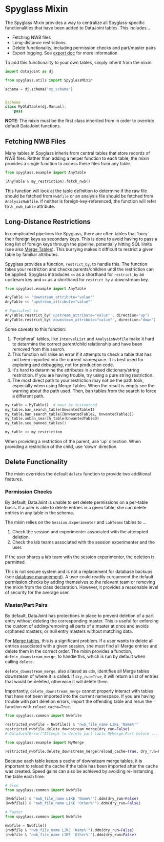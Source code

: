 # Spyglass Mixin

The Spyglass Mixin provides a way to centralize all Spyglass-specific
functionalities that have been added to DataJoint tables. This includes...

- Fetching NWB files
- Long-distance restrictions.
- Delete functionality, including permission checks and part/master pairs
- Export logging. See [export doc](export.md) for more information.

To add this functionality to your own tables, simply inherit from the mixin:

```python
import datajoint as dj

from spyglass.utils import SpyglassMixin

schema = dj.schema("my_schema")


@schema
class MyOldTable(dj.Manual):
    pass
```

**NOTE**: The mixin must be the first class inherited from in order to override
default DataJoint functions.

## Fetching NWB Files

Many tables in Spyglass inheris from central tables that store records of NWB
files. Rather than adding a helper function to each table, the mixin provides a
single function to access these files from any table.

```python
from spyglass.example import AnyTable

(AnyTable & my_restriction).fetch_nwb()
```

This function will look at the table definition to determine if the raw file
should be fetched from `Nwbfile` or an analysis file should be fetched from
`AnalysisNwbfile`. If neither is foreign-key-referenced, the function will refer
to a `_nwb_table` attribute.

## Long-Distance Restrictions

In complicated pipelines like Spyglass, there are often tables that 'bury' their
foreign keys as secondary keys. This is done to avoid having to pass a long list
of foreign keys through the pipeline, potentially hitting SQL limits (see also
[Merge Tables](./merge_tables.md)). This burrying makes it difficult to restrict
a given table by familiar attributes.

Spyglass provides a function, `restrict_by`, to handle this. The function takes
your restriction and checks parents/children until the restriction can be
applied. Spyglass introduces `<<` as a shorthand for `restrict_by` an upstream
key and `>>` as a shorthand for `restrict_by` a downstream key.

```python
from spyglass.example import AnyTable

AnyTable >> 'downsteam_attribute="value"'
AnyTable << 'upstream_attribute="value"'

# Equivalent to
AnyTable.restrict_by('upstream_attribute="value"', direction="up")
AnyTable.restrict_by('downsteam_attribute="value"', direction="down")
```

Some caveats to this function:

1. 'Peripheral' tables, like `IntervalList` and `AnalysisNwbfile` make it hard
    to determine the correct parent/child relationship and have been removed
    from this search.
2. This function will raise an error if it attempts to check a table that has
    not been imported into the current namespace. It is best used for exploring
    and debugging, not for production code.
3. It's hard to determine the attributes in a mixed dictionary/string
    restriction. If you are having trouble, try using a pure string
    restriction.
4. The most direct path to your restriction may not be the path took, especially
    when using Merge Tables. When the result is empty see the warning about the
    path used. Then, ban tables from the search to force a different path.

```python
my_table = MyTable()  # must be instantced
my_table.ban_search_table(UnwantedTable1)
my_table.ban_search_table([UnwantedTable2, UnwantedTable3])
my_table.unban_search_table(UnwantedTable3)
my_table.see_banned_tables()

my_table << my_restriction
```

When providing a restriction of the parent, use 'up' direction. When providing a
restriction of the child, use 'down' direction.

## Delete Functionality

The mixin overrides the default `delete` function to provide two additional
features.

### Permission Checks

By default, DataJoint is unable to set delete permissions on a per-table basis.
If a user is able to delete entries in a given table, she can delete entries in
any table in the schema.

The mixin relies on the `Session.Experimenter` and `LabTeams` tables to ...

1. Check the session and experimenter associated with the attempted deletion.
2. Check the lab teams associated with the session experimenter and the user.

If the user shares a lab team with the session experimenter, the deletion is
permitted.

This is not secure system and is not a replacement for database backups (see
[database management](./database_management.md)). A user could readily
curcumvent the default permission checks by adding themselves to the relevant
team or removing the mixin from the class declaration. However, it provides a
reasonable level of security for the average user.

### Master/Part Pairs

By default, DataJoint has protections in place to prevent deletion of a part
entry without deleting the corresponding master. This is useful for enforcing
the custom of adding/removing all parts of a master at once and avoids orphaned
masters, or null entry masters without matching data.

For [Merge tables](./merge_tables.md), this is a significant problem. If a user
wants to delete all entries associated with a given session, she must find all
Merge entries and delete them in the correct order. The mixin provides a
function, `delete_downstream_merge`, to handle this, which is run by default
when calling `delete`.

`delete_downstream_merge`, also aliased as `ddm`, identifies all Merge tables
downsteam of where it is called. If `dry_run=True`, it will return a list of
entries that would be deleted, otherwise it will delete them.

Importantly, `delete_downstream_merge` cannot properly interact with tables that
have not been imported into the current namespace. If you are having trouble
with part deletion errors, import the offending table and rerun the function
with `reload_cache=True`.

```python
from spyglass.common import Nwbfile

restricted_nwbfile = Nwbfile() & "nwb_file_name LIKE 'Name%'"
restricted_nwbfile.delete_downstream_merge(dry_run=False)
# DataJointError("Attempt to delete part table MyMerge.Part before ...

from spyglass.example import MyMerge

restricted_nwbfile.delete_downstream_merge(reload_cache=True, dry_run=False)
```

Because each table keeps a cache of downsteam merge tables, it is important to
reload the cache if the table has been imported after the cache was created.
Speed gains can also be achieved by avoiding re-instancing the table each time.

```python
# Slow
from spyglass.common import Nwbfile

(Nwbfile() & "nwb_file_name LIKE 'Name%'").ddm(dry_run=False)
(Nwbfile() & "nwb_file_name LIKE 'Other%'").ddm(dry_run=False)

# Faster
from spyglass.common import Nwbfile

nwbfile = Nwbfile()
(nwbfile & "nwb_file_name LIKE 'Name%'").ddm(dry_run=False)
(nwbfile & "nwb_file_name LIKE 'Other%'").ddm(dry_run=False)
```
